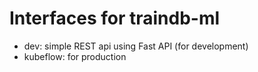 # Interfaces for traindb-ml

- dev: simple REST api using Fast API (for development)
- kubeflow: for production
